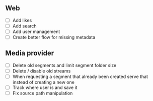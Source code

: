 ## Web
- [ ] Add likes
- [ ] Add search
- [ ] Add user management
- [ ] Create better flow for missing metadata

## Media provider
- [ ] Delete old segments and limit segment folder size
- [ ] Delete / disable old streams
- [ ] When requesting a segment that already been created serve that instead of creating a new one
- [ ] Track where user is and save it
- [ ] Fix source path manipulation
